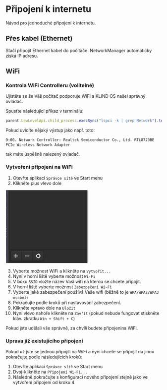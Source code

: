 # Připojení k internetu

Návod pro jednoduché připojení k internetu.

## Přes kabel (Ethernet)

Stačí připojit Ethernet kabel do počítače. NetworkManager automaticky získá IP adresu.

## WiFi

### Kontrola WiFi Controlleru (volitelné)

Ujistěte se že Váš počítač podporuje WiFi a KLIND OS našel správný ovladač.

Spusťte následující příkaz v terminálu:

```javascript
parent.LowLevelApi.child_process.execSync("lspci -k | grep Network").toString()
```

Pokud uvidíte nějaký výstup jako např. toto:

```
9:00. Network Controller: Realtek Semiconductor Co., Ltd. RTL8723BE PCIe Wireless Network Adapter
```

tak máte úspěšně nalezený ovladač.

### Vytvoření připojení na WiFi

1. Otevřte aplikaci `Správce sítě` ve Start menu
2. Klikněte plus vlevo dole

![Add button image](../../source/wifi/addIcon.png)

3. Vyberte možnost WiFi a klikněte na `Vytvořit...`
4. Nyní v horní liště vyberte možnost `Wi-Fi`
5. V boxu `SSID` vložte název Vaší wifi na kterou se chcete připojit.
6. V horní liště vyberte možnost `Zabezpečení Wi-Fi`
7. Vyberte jaké zabezpečení používá Vaše wifi (běžně to je `WPA/WPA2/WPA3 osobní`)
8. Pokračujte podle kroků při nastavování zabezpečení.
9. Klikněte vpravo dole na `Uložit`
10. Nyní vlevo nahoře klikněte na `Zavřít` (pokud nebude fungovat stiskněte kláv. zkratku `Win + Shift + C`)

Pokud jste udělali vše správně, za chvíli budete připojenina WiFi.

### Uprava již existujícího připojení

Pokud už jste se jednou připojili na WiFi a nyní chcete se připojit na jinou pokračujte podle následujících kroků:

1. Otevřte aplikaci `Správce sítě` ve Start menu
2. Dvoj-klikněte na `Připojení Wi-Fi...`
3. Následně pokračujte s konfigurací nového přípojení stejně jako ve vytvoření připojení od kroku 4
